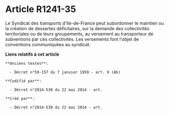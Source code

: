 # Article R1241-35

Le Syndicat des transports d'Ile-de-France peut subordonner le maintien ou la création de dessertes déficitaires, sur la
demande des collectivités territoriales ou de leurs groupements, au versement au transporteur de subventions par ces
collectivités. Les versements font l'objet de conventions communiquées au syndicat.

**Liens relatifs à cet article**

	**Anciens textes**:

	  - Décret n°59-157 du 7 janvier 1959 - art. 9 (Ab)

	**Codifié par**:

	  - Décret n°2014-530 du 22 mai 2014 - art.

	**Créé par**:

	  - Décret n°2014-530 du 22 mai 2014 - art.
